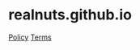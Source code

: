 # realnuts.github.io
[Policy](https://realnuts.github.io/policy.html)
[Terms](https://realnuts.github.io/terms.html)
